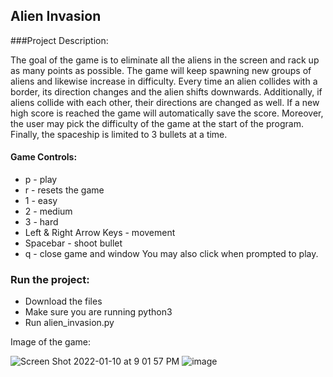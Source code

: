 ## Alien Invasion

###Project Description:

The goal of the game is to eliminate all the aliens in the screen and rack up as many points as possible. The game will keep spawning new groups of aliens and likewise increase in difficulty. Every time an alien collides with a border, its direction changes and 
the alien shifts downwards. Additionally, if aliens collide with each other, their directions are changed as well. If a new high score is reached the game will automatically save the score. Moreover, the user may pick the difficulty of the game at the start of the 
program. Finally, the spaceship is limited to 3 bullets at a time. 

#### Game Controls:
 - p - play
 - r - resets the game
 - 1 - easy
 - 2 - medium
 - 3 - hard
 - Left & Right Arrow Keys - movement
 - Spacebar - shoot bullet
 - q - close game and window
You may also click when prompted to play.

### Run the project:
- Download the files
- Make sure you are running python3
- Run alien_invasion.py

Image of the game:

![Screen Shot 2022-01-10 at 9 01 57 PM](https://user-images.githubusercontent.com/89400862/148870843-d7f37004-ec80-4e5c-865c-3eca150c8925.png)
![image](https://user-images.githubusercontent.com/89400862/210666466-8b8cabb2-b434-4901-b9cc-5b05332162af.png)
